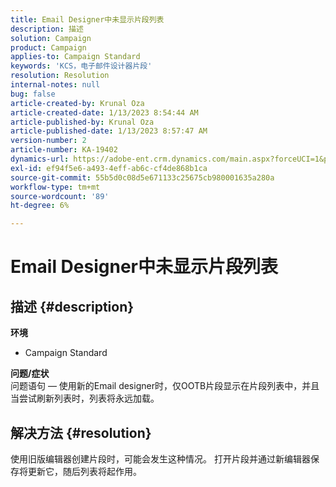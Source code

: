 ```yaml
---
title: Email Designer中未显示片段列表
description: 描述
solution: Campaign
product: Campaign
applies-to: Campaign Standard
keywords: 'KCS，电子邮件设计器片段'
resolution: Resolution
internal-notes: null
bug: false
article-created-by: Krunal Oza
article-created-date: 1/13/2023 8:54:44 AM
article-published-by: Krunal Oza
article-published-date: 1/13/2023 8:57:47 AM
version-number: 2
article-number: KA-19402
dynamics-url: https://adobe-ent.crm.dynamics.com/main.aspx?forceUCI=1&pagetype=entityrecord&etn=knowledgearticle&id=0ec239ec-1f93-ed11-aad1-6045bd006793
exl-id: ef94f5e6-a493-4eff-ab6c-cf4de868b1ca
source-git-commit: 55b5d0c08d5e671133c25675cb980001635a280a
workflow-type: tm+mt
source-wordcount: '89'
ht-degree: 6%

---
```


# Email Designer中未显示片段列表

## 描述 {#description}

<b>环境</b>
- Campaign Standard



<b>问题/症状</b><br>问题语句 — 使用新的Email designer时，仅OOTB片段显示在片段列表中，并且当尝试刷新列表时，列表将永远加载。

## 解决方法 {#resolution}


使用旧版编辑器创建片段时，可能会发生这种情况。 打开片段并通过新编辑器保存将更新它，随后列表将起作用。
